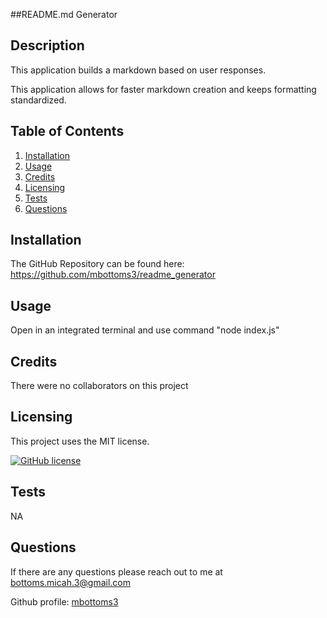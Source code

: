 ##README.md Generator

  ## Description
  This application builds a markdown based on user responses.

  This application allows for faster markdown creation and keeps formatting standardized.
  
  ## Table of Contents
  1. [Installation](#installation)
  2. [Usage](#usage)
  3. [Credits](#usage)
  4. [Licensing](#licensing)
  5. [Tests](#test)
  6. [Questions](#questions)
  
      
  ## Installation
  The GitHub Repository can be found here: https://github.com/mbottoms3/readme_generator
  
  ## Usage
  Open in an integrated terminal and use command "node index.js"
  
  ## Credits
  There were no collaborators on this project
  
  ## Licensing
  This project uses the MIT license.  
  
  [![GitHub license](https://img.shields.io/badge/license-MIT-blue.svg)](https://choosealicense.com/licenses/mit/)
  
  ## Tests
  NA
  
  ## Questions
  If there are any questions please reach out to me at bottoms.micah.3@gmail.com

  Github profile: [mbottoms3](https://github.com/mbottoms3)